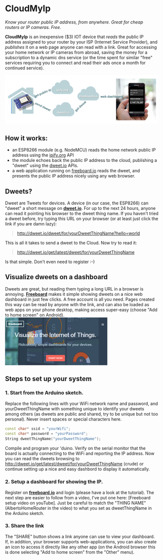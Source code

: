 # CloudMyIp
*Know your router public IP address, from anywhere. Great for cheap routers or IP cameras. Free.*

**CloudMyIp** is an inexpensive ($3) IOT device that _reads_ the public IP address assigned to your router by your ISP (Internet Service Provider), and _publishes_ it on a web page anyone can read with a link. 
Great for accessing your home network or IP cameras from abroad, saving the money for a subscription to a dynamic dns service (or the time spent for similar "free" services requiring you to connect and read their ads once a month for continued service).

![data flow](pictures/flow-web.png)

## How it works:
* an ESP8266 module (e.g. NodeMCU) reads the home network public IP address using the [ipify.org](http://ipify.org) API
* the module echoes back the public IP address to the cloud, publishing a "dweet" using the [dweet.io](http://dweet.io) APIs.
* a web application running on [freeboard.io](http://freeboard.io) reads the dweet, and presents the public IP address nicely  using any web browser. 

## Dweets?
Dweet are Tweets for devices. A device (in our case, the ESP8266) can "dweet" a short message on [__dweet.io__](https://dweet.io). For up to the next 24 hours, anyone can read it pointing his browser to the dweet thing name. If you haven't tried a dweet before, try typing this URL on your browser (or at least just click the link if you are damn lazy):
> <http://dweet.io/dweet/for/yourDweetThingName?hello=world>

This is all it takes to send a dweet to the Cloud.
Now try to read it:
> <http://dweet.io/get/latest/dweet/for/yourDweetThingName>

Is that simple. Don't even need to register :-)

## Visualize dweets on a dashboard
Dweets are great, but reading them typing a long URL in a browser is annoying. [__Freeboard__](https://freeboard.io) makes it simple showing dweets on a nice web dashboard in just few clicks. A free account is all you need. Pages created this way can be read by anyone with the link, and can also be loaded as web apps on your phone desktop, making access super-easy (choose "Add to home screen" on Android).
![freeboard.io](pictures/freeboard.png)


## Steps to set up your system
### 1. Start from the Arduino sketch.
Replace the following lines with your WiFi network name and password, and yourDweetThingName with something unique to identify your dweets among others (as dweets are public and shared, try to be unique but not too personal). Never insert spaces or special characters here.
```c++
const char* ssid = "yourWifi";
const char* password = "yourPassword";
String dweetThingName("yourDweetThingName");
```
Compile and program your 'duino. Verify on the serial monitor that the board is actually connecting to the WiFi and reporting the IP address. Now you can read the dweets browsing to  <http://dweet.io/get/latest/dweet/for/yourDweetThingName> (crude) or continue setting up a nice and easy dashbord to display it automatically.

### 2. Setup a dashboard for showing the IP.
Register on [__freeboard.io__](https://freeboard.io) and login (please have a look at the tutorial). The next step are easier to follow from a video, I've put one here: [Freeboard setup video on youTube]. Just be careful to match the "THING NAME" (AlbertoHomeRouter in the video) to what you set as dweetThingName in the Arduino sketch.

### 3. Share the link
The "SHARE" button shows a link anyone can use to view your dashboard. If, in addition, your browser supports web-applications, you can also create an icon to access it directly like any other app (on the Android browser this is done selecting "Add to home screen" from the "Other" menu).


